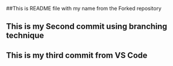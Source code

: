 ##This is README file with my name from the Forked repository
## This is my Second commit using branching technique
## This is my third commit from VS Code